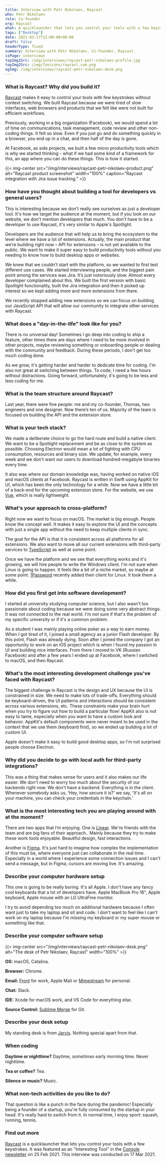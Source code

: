 ```yaml
---
title: Interview with Petr Nikolaev, Raycast
who: Petr Nikolaev
role: Co-founder
org: Raycast
what: A quicklauncher that lets you control your tools with a few keystrokes.
tags: ["Desktop"]
date: 2021-03-17T12:00:00+00:00
draft: false
headerType: fixed
summary: Interview with Petr Nikolaev, Co-founder, Raycast.
isPage: interviews
topImg1Src: /img/interviews/raycast-petr-nikolaev-profile.jpg
topImg2Src: /img/favicons/raycast.com.png
ogImg: /img/interviews/raycast-petr-nikolaev-desk.png
---
```


### What is Raycast? Why did you build it?

[Raycast](https://raycast.com/) makes it easy to control your tools with few
keystrokes without context switching. We built Raycast because we were tired of
slow interfaces, web browsers and products that we felt like were not built for
efficient workflows.

Previously, working in a big organization (Facebook), we would spend a lot of
time on communications, task management, code review and other non-coding
things. It felt so slow. Even if you just go and do something quickly in a
browser, you end up in a chat, and then half of the day is gone.

At Facebook, as side projects, we built a few micro productivity tools which is
why we started thinking - what if we had some kind of a framework for this, an
app where you can do these things. This is how it started.

{{< img-center src="/img/interviews/raycast-petr-nikolaev-product.png" alt="Raycast product screenshot" width="100%" caption="Raycast integration with Jira issue tracking." >}}

### How have you thought about building a tool for developers vs general users?

This is interesting because we don't really see ourselves as just a developer
tool. It's how we target the audience at the moment, but if you look on our
website, we don't mention developers that much. You don't have to be a developer
to use Raycast, it's very similar to Apple's Spotlight.

Developers are the audience that will help us to bring the ecosystem to the
level where we have a lot of extensions. Actually, the main product that we’re
building right now – API for extensions – is not yet available to the public. We
want to make it super easy to build productivity tools without you needing to
know how to build desktop apps or websites.

We knew that we couldn’t start with the platform, so we wanted to first test
different use cases. We started interviewing people, and the biggest pain point
among the services was Jira. It’s just notoriously slow. Almost every developer
complained about this. We built the first version with basic Spotlight
functionality, built the Jira integration and then it picked up interest so we
kept adding more and more extensions from there.

We recently stopped adding new extensions so we can focus on building our
JavaScript API that will allow our community to integrate other services with
Raycast.

### What does a "day-in-the-life" look like for you?

There is no universal day! Sometimes I go deep into coding to ship a feature,
other times there are days where I need to be more involved in other projects,
maybe reviewing something or onboarding people or dealing with the community and
feedback. During these periods, I don't get too much coding done.

As we grow, it's getting harder and harder to dedicate time for coding. I'm also
not great at switching between things. To code, I need a few hours without
distractions. Going forward, unfortunately, it's going to be less and less
coding for me.

### What is the team structure around Raycast?

Last year, there were five people: me and my co-founder, Thomas, two engineers
and one designer. Now there’s ten of us. Majority of the team is focused on
building the API and the extension store.

### What is your tech stack?

We made a deliberate choice to go the hard route and build a native client. We
want to be a Spotlight replacement and be as close to the system as possible.
Choosing Electron would mean a lot of fighting with CPU consumption, resources
and binary size. We update, for example, every week and we don't want our users
to download hundred-megabyte binaries every time.

It also was where our domain knowledge was, having worked on native iOS and
macOS clients at Facebook. Raycast is written in Swift using AppKit for UI,
which has been the only technology for a while. Now we have a little bit of a
back-end for the upcoming extension store. For the website, we use
[Vue](https://vuejs.org/), which is really lightweight.

### What's your approach to cross-platform?

Right now we want to focus on macOS. The market is big enough. People know the
concept well. It makes it easy to explore the UI and the concepts with just a
single app without the need to keep multiple clients in sync.

The goal for the API is that it is consistent across all platforms for all
extensions. We also want to move all our current extensions with third-party
services to [TypeScript](https://www.typescriptlang.org/) as well at some point.

Once we have the platform and we see that everything works and it's growing, we
will hire people to write the Windows client. I'm not sure when Linux is going
to happen. It feels like a bit of a niche market, so maybe at some point.
[1Password](https://1password.com/) recently added their client for Linux. It
took them a while.

### How did you first get into software development?

I started at university studying computer science, but I also wasn't too
passionate about coding because we were doing some very abstract things. It was
not connected to the real world. I'm not sure if that's the problem of my
specific university or if it's a common problem.

As a student I was mainly playing online poker as a way to earn money. When I
got tired of it, I joined a small agency as a junior Flash developer. By this
point, Flash was already dying. Soon after I joined the company I got an
opportunity to work on an iOS project which is when I found my passion in UI and
building nice interfaces. From there I moved to VK (Russian Facebook) and after
a few years I ended up at Facebook, where I switched to macOS, and then Raycast.

### What's the most interesting development challenge you've faced with Raycast?

The biggest challenge in Raycast is the design and UX because the UI is
constrained in size. We need to make lots of trade-offs. Everything should be
keyboard-driven, the UI patterns and interactions should be consistent across
various extensions, etc. These constraints make your brain hurt when you try to
figure out how to build a particular flow! AppKit also is not easy to tame,
especially when you want to have a custom look and behavior. AppKit's default
components were never meant to be used in the context that we use them (keyboard
first), so we ended up building a lot of custom UI.

Apple doesn't make it easy to build good desktop apps, so I'm not surprised
people choose Electron.

### Why did you decide to go with local auth for third-party integrations?

This was a thing that makes sense for users and it also makes our life easier.
We don't need to worry too much about the security of our backends right now. We
don't have a backend. Everything is in the client. Whenever somebody asks us,
‘Hey, how secure it is?’ we say, 'It's all on your machine, you can check your
credentials in the keychain.’

### What is the most interesting tech you are playing around with at the moment?

There are two apps that I’m enjoying. One is [Linear](https://linear.app/).
We're friends with the team and are big fans of their approach.. Mainly because
they try to make these work tools enjoyable. Beautiful design, fast
interactions.

Another is [Figma](https://www.figma.com/). It's just hard to imagine how
complex the implementation of this must be, where everyone just can collaborate
in the real time. Especially in a world where I experience some connection
issues and I can't send a message, but in Figma, cursors are moving live. It's
amazing.

### Describe your computer hardware setup

This one is going to be really boring. It's all Apple. I don't have any fancy
cool keyboards that a lot of developers have. Apple MacBook Pro 16", Apple
keyboard, Apple mouse with an LG UltraFine monitor.

I try to avoid depending too much on additional hardware because I often want
just to take my laptop and sit and code. I don't want to feel like I can't work
on my laptop because I'm missing my keyboard or my super mouse or something like
that.

### Describe your computer software setup

{{< img-center src="/img/interviews/raycast-petr-nikolaev-desk.png" alt="The desk of Petr Nikolaev, Raycast" width="100%" >}}

**OS:** macOS, Catalina.

**Browser:** Chrome.

**Email:** [Front](https://frontapp.com/) for work, Apple Mail or
[Mimestream](https://mimestream.com/) for personal.

**Chat:** Slack.

**IDE:** Xcode for macOS work, and VS Code for everything else.

**Source Control:** [Sublime Merge](https://www.sublimemerge.com/) for Git.

### Describe your desk setup

My standing desk is from [Jarvis](https://www.fully.com/standing-desks.html).
Nothing special apart from that.

### When coding

**Daytime or nighttime?** Daytime, sometimes early morning time. Never
nighttime.

**Tea or coffee?** Tea.

**Silence or music?** Music.

### What non-tech activities do you like to do?

That question is like a punch in the face during the pandemic! Especially being
a founder of a startup, you're fully consumed by the startup in your head. It's
really hard to switch from it. In normal time, I enjoy sport: squash, running,
tennis.

### Find out more

[Raycast](https://raycast.com/) is a quicklauncher that lets you control your
tools with a few keystrokes. It was featured as an "Interesting Tool" in the
[Console newsletter](https://console.dev) on 25 Feb 2021. This interview was
conducted on 17 Mar 2021.

